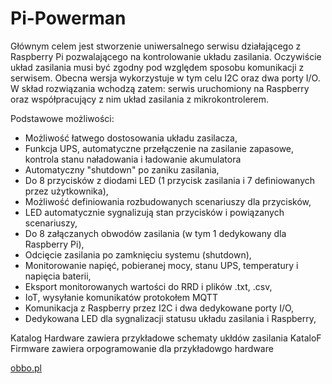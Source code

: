 # Pi-Powerman
Głównym celem jest stworzenie uniwersalnego serwisu działającego z Raspberry Pi pozwalającego na kontrolowanie układu zasilania. Oczywiście układ zasilania musi być zgodny pod względem sposobu komunikacji z serwisem. Obecna wersja wykorzystuje w tym celu I2C oraz dwa porty I/O. W skład rozwiązania wchodzą zatem: serwis uruchomiony na Raspberry oraz współpracujący z nim układ zasilania z mikrokontrolerem. 

Podstawowe możliwości:
- Możliwość łatwego dostosowania układu zasilacza,
- Funkcja UPS, automatyczne przełączenie na zasilanie zapasowe, kontrola stanu naładowania i ładowanie akumulatora
- Automatyczny "shutdown" po zaniku zasilania,
- Do 8 przycisków z diodami LED (1 przycisk zasilania i 7 definiowanych przez użytkownika),
- Możliwość definiowania rozbudowanych scenariuszy dla przycisków,
- LED automatycznie sygnalizują stan przycisków i powiązanych scenariuszy,
- Do 8 załączanych obwodów zasilania (w tym 1 dedykowany dla Raspberry Pi),
- Odcięcie zasilania po zamknięciu systemu (shutdown),
- Monitorowanie napięć, pobieranej mocy, stanu UPS, temperatury i napięcia baterii,
- Eksport monitorowanych wartości do RRD i plików .txt, .csv,
- IoT, wysyłanie komunikatów protokołem MQTT 
- Komunikacja z Raspberry przez I2C i dwa dedykowane porty I/O,
- Dedykowana LED dla sygnalizacji statusu układu zasilania i Raspberry,

Katalog Hardware zawiera przykładowe schematy ukłdów zasilania
KataloF Firmware zawiera orpogramowanie dla przykładowgo hardware

[obbo.pl](http://obbo.pl)
